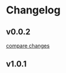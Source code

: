 # Changelog


## v0.0.2

[compare changes](https://github.com/tubstrr/seo/compare/v1.0.1...v0.0.2)

## v1.0.1

